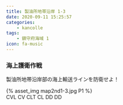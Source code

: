 ```yaml
---
title: 製油所地帯沿岸 1-3
date: 2020-09-11 15:25:57
categories:
    - kancolle
tags:
    - 鎮守府海域 1
icon: fa-music
---
```


### 海上護衛作戦
製油所地帯沿岸部の海上輸送ラインを防衛せよ！

<!-- <div style="width: 100%;padding-bottom: 59%;position: relative;">
    <div
        style="position: absolute;left: 0;top: 0;width: 100%;height: 100%;background-repeat: no-repeat;background-image: url('./03_image.png');background-position: 0px 0px;background-size: 200%;">
        <div
            style="position: relative;left: 0;top: 0;width: 100%;height: 100%;background-repeat: no-repeat;background-image: url('./03_image.png');background-position: 100% 0px;background-size:200%;z-index: 2;">
        </div>
    </div>
</div> -->

{% asset_img map2nd1-3.jpg P1 %}
<br>
CVL CV CLT CL DD DD